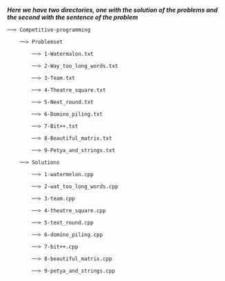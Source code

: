 ***Here we have two directories, one with the solution of the problems and the second with the sentence of the problem***

    ──> Competitive-programming 

        ──> Problemset 

            ──> 1-Watermalon.txt

            ──> 2-Way_too_long_words.txt

            ──> 3-Team.txt

            ──> 4-Theatre_square.txt
            
            ──> 5-Next_round.txt

            ──> 6-Domino_piling.txt

            ──> 7-Bit++.txt

            ──> 8-Beautiful_matrix.txt

            ──> 9-Petya_and_strings.txt

        ──> Solutions

            ──> 1-watermelon.cpp

            ──> 2-wat_too_long_words.cpp

            ──> 3-team.cpp

            ──> 4-theatre_square.cpp
            
            ──> 5-text_round.cpp

            ──> 6-domino_piling.cpp

            ──> 7-bit++.cpp

            ──> 8-beautiful_matrix.cpp

            ──> 9-petya_and_strings.cpp